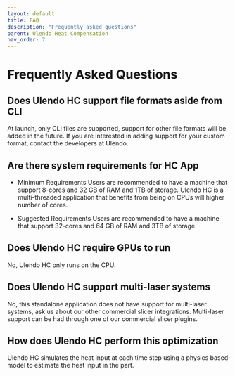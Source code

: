 ```yaml
---
layout: default
title: FAQ
description: "Frequently asked questions"
parent: Ulendo Heat Compensation
nav_order: 7
---
```


# Frequently Asked Questions 

## Does Ulendo HC support file formats aside from CLI
At launch, only CLI files are supported, support for other file formats will be added in the future. If you are interested in adding support for your custom format, contact the developers at Ulendo. 

## Are there system requirements for HC App

- Minimum Requirements
Users are recommended to have a machine that support 8-cores and 32 GB of RAM and 1TB of storage. Ulendo HC is a multi-threaded application that benefits from being on CPUs will higher number of cores.

- Suggested Requirements
Users are recommended to have a machine that support 32-cores and 64 GB of RAM and 3TB of storage. 

## Does Ulendo HC require GPUs to run
No, Ulendo HC only runs on the CPU.


## Does Ulendo HC support multi-laser systems
No, this standalone application does not have support for multi-laser systems, ask us about our other commercial slicer integrations. Multi-laser support can be had through one of our commercial slicer plugins. 

## How does Ulendo HC perform this optimization
Ulendo HC simulates the heat input at each time step using a physics based model to estimate the heat input in the part. 